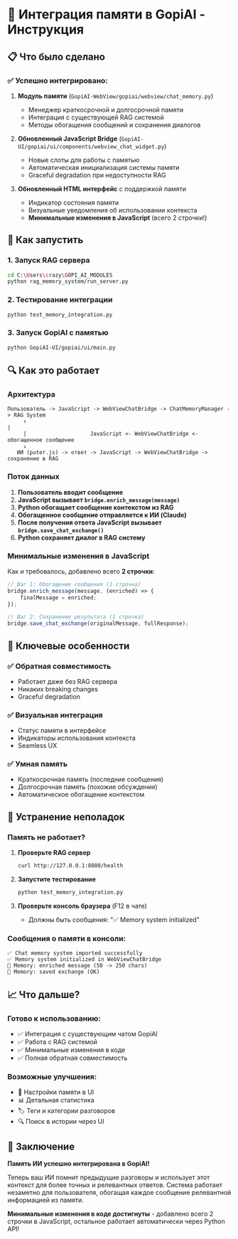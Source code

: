 # 🧠 Интеграция памяти в GopiAI - Инструкция

## 📋 Что было сделано

### ✅ Успешно интегрировано:

1. **Модуль памяти** (`GopiAI-WebView/gopiai/webview/chat_memory.py`)
   - Менеджер краткосрочной и долгосрочной памяти
   - Интеграция с существующей RAG системой
   - Методы обогащения сообщений и сохранения диалогов

2. **Обновленный JavaScript Bridge** (`GopiAI-UI/gopiai/ui/components/webview_chat_widget.py`)
   - Новые слоты для работы с памятью
   - Автоматическая инициализация системы памяти
   - Graceful degradation при недоступности RAG

3. **Обновленный HTML интерфейс** с поддержкой памяти
   - Индикатор состояния памяти
   - Визуальные уведомления об использовании контекста
   - **Минимальные изменения в JavaScript** (всего 2 строчки!)

## 🚀 Как запустить

### 1. Запуск RAG сервера

```bash
cd C:\Users\crazy\GOPI_AI_MODULES
python rag_memory_system/run_server.py
```

### 2. Тестирование интеграции

```bash
python test_memory_integration.py
```

### 3. Запуск GopiAI с памятью

```bash
python GopiAI-UI/gopiai/ui/main.py
```

## 🔍 Как это работает

### Архитектура

```
Пользователь -> JavaScript -> WebViewChatBridge -> ChatMemoryManager -> RAG System
     ↑                                                                      |
     |                    JavaScript <- WebViewChatBridge <- обогащенное сообщение
     ↓
   ИИ (puter.js) -> ответ -> JavaScript -> WebViewChatBridge -> сохранение в RAG
```

### Поток данных

1. **Пользователь вводит сообщение**
2. **JavaScript вызывает `bridge.enrich_message(message)`**
3. **Python обогащает сообщение контекстом из RAG**
4. **Обогащенное сообщение отправляется к ИИ (Claude)**
5. **После получения ответа JavaScript вызывает `bridge.save_chat_exchange()`**
6. **Python сохраняет диалог в RAG систему**

### Минимальные изменения в JavaScript

Как и требовалось, добавлено всего **2 строчки**:

```javascript
// Шаг 1: Обогащение сообщения (1 строчка)
bridge.enrich_message(message, (enriched) => {
    finalMessage = enriched;
});

// Шаг 2: Сохранение результата (1 строчка)  
bridge.save_chat_exchange(originalMessage, fullResponse);
```

## 🎯 Ключевые особенности

### ✅ Обратная совместимость
- Работает даже без RAG сервера
- Никаких breaking changes
- Graceful degradation

### ✅ Визуальная интеграция
- Статус памяти в интерфейсе
- Индикаторы использования контекста
- Seamless UX

### ✅ Умная память
- Краткосрочная память (последние сообщения)
- Долгосрочная память (похожие обсуждения) 
- Автоматическое обогащение контекстом

## 🐛 Устранение неполадок

### Память не работает?

1. **Проверьте RAG сервер**
   ```bash
   curl http://127.0.0.1:8080/health
   ```

2. **Запустите тестирование**
   ```bash
   python test_memory_integration.py
   ```

3. **Проверьте консоль браузера** (F12 в чате)
   - Должны быть сообщения: "✅ Memory system initialized"

### Сообщения о памяти в консоли:

```
✅ Chat memory system imported successfully
✅ Memory system initialized in WebViewChatBridge  
🧠 Memory: enriched message (50 -> 250 chars)
💾 Memory: saved exchange (OK)
```

## 📈 Что дальше?

### Готово к использованию:
- ✅ Интеграция с существующим чатом GopiAI
- ✅ Работа с RAG системой
- ✅ Минимальные изменения в коде
- ✅ Полная обратная совместимость

### Возможные улучшения:
- 🔄 Настройки памяти в UI
- 📊 Детальная статистика
- 🏷️ Теги и категории разговоров
- 🔍 Поиск в истории через UI

## 🎉 Заключение

**Память ИИ успешно интегрирована в GopiAI!** 

Теперь ваш ИИ помнит предыдущие разговоры и использует этот контекст для более точных и релевантных ответов. Система работает незаметно для пользователя, обогащая каждое сообщение релевантной информацией из памяти.

**Минимальные изменения в коде достигнуты** - добавлено всего 2 строчки в JavaScript, остальное работает автоматически через Python API!